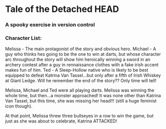 # Tale of the Detached HEAD
### A spooky exercise in version control

### Character List:

Melissa - The main protagonist of the story and obvious hero.
Michael - A guy who thinks hes going to be the one to win at darts, but whose character arc throughout the story will show him heroically winning a sword in an archery contest after a guy in rennaissance clothes with a fake irish accent makes fun of him.
Ted - A Sleep-Hollow native who is likely to be best equipped to defeat Katrina Van Tassel...but only after a fifth of Irish Whiskey at Giant Ledge. Will he remember the end of the story?? Only time will tell!

Melissa, Michael and Ted were all playing darts. Melissa was winning the whole time, but then...a monster approached! It was none other than Katrina Van Tassel, but this time, she was missing her head!!! (still a huge feminist icon though).

At that point, Melissa threw three bullseyes in a row to win the game, but just as she was about to celebrate, Katrina ATTACKED!

